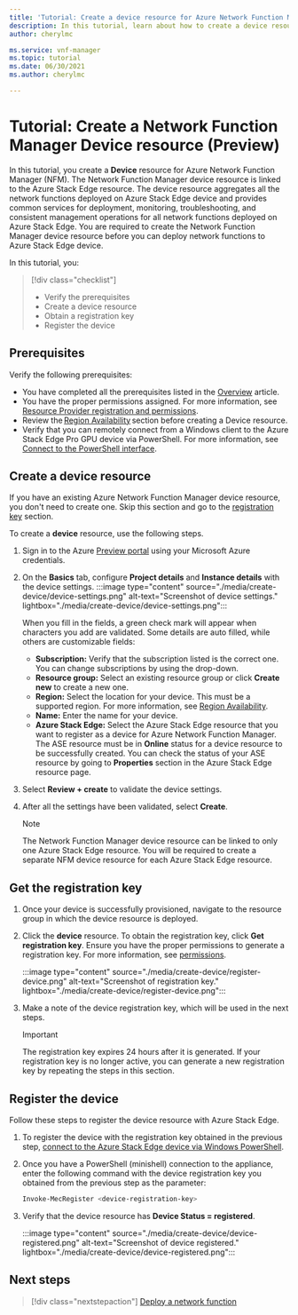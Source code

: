 ```yaml
---
title: 'Tutorial: Create a device resource for Azure Network Function Manager'
description: In this tutorial, learn about how to create a device resource for Azure Network Function Manager.
author: cherylmc

ms.service: vnf-manager
ms.topic: tutorial
ms.date: 06/30/2021
ms.author: cherylmc

---
```

# Tutorial: Create a Network Function Manager Device resource (Preview)

In this tutorial, you create a **Device** resource for Azure Network Function Manager (NFM). The Network Function Manager device resource is linked to the Azure Stack Edge resource. The device resource aggregates all the network functions deployed on Azure Stack Edge device and provides common services for deployment, monitoring, troubleshooting, and consistent management operations for all network functions deployed on Azure Stack Edge. You are required to create the Network Function Manager device resource before you can deploy network functions to Azure Stack Edge device.

In this tutorial, you:

> [!div class="checklist"]
> * Verify the  prerequisites
> * Create a device resource
> * Obtain a registration key
> * Register the device

## <a name="pre"></a>Prerequisites

Verify the following prerequisites:

* You have completed all the prerequisites listed in the [Overview](overview.md#prereq) article.
* You have the proper permissions assigned. For more information, see [Resource Provider registration and permissions](overview.md#permissions).
* Review the [Region Availability](overview.md#regions) section before creating a Device resource.
* Verify that you can remotely connect from a Windows client to the Azure Stack Edge Pro GPU device via PowerShell. For more information, see [Connect to the PowerShell interface](../databox-online/azure-stack-edge-gpu-connect-powershell-interface.md#connect-to-the-powershell-interface).

## <a name="create"></a>Create a device resource

If you have an existing Azure Network Function Manager device resource, you don't need to create one. Skip this section and go to the [registration key](#key) section.

To create a **device** resource, use the following steps.

1. Sign in to the Azure [Preview portal](https://aka.ms/AzureNetworkFunctionManager) using your Microsoft Azure credentials.

1. On the **Basics** tab, configure **Project details** and **Instance details** with the device settings.
   :::image type="content" source="./media/create-device/device-settings.png" alt-text="Screenshot of device settings." lightbox="./media/create-device/device-settings.png":::

   When you fill in the fields, a green check mark will appear when characters you add are validated. Some details are auto filled, while others are customizable fields:

   * **Subscription:** Verify that the subscription listed is the correct one. You can change subscriptions by using the drop-down.
   * **Resource group:** Select an existing resource group or click **Create new** to create a new one.
   * **Region:** Select the location for your device. This must be a supported region. For more information, see [Region Availability](overview.md#regions).
   * **Name:** Enter the name for your device.
   * **Azure Stack Edge:** Select the Azure Stack Edge resource that you want to register as a device for Azure Network Function Manager. The ASE resource must be in **Online** status for a device resource to be successfully created. You can check the status of your ASE resource by going to **Properties** section in the Azure Stack Edge resource page.
1. Select **Review + create** to validate the device settings.
1. After all the settings have been validated, select **Create**.
   
   >[!NOTE]
   >The Network Function Manager device resource can be linked to only one Azure Stack Edge resource. You will be required to create a separate NFM device resource for each Azure Stack Edge resource.
   >

## <a name="key"></a>Get the registration key

1. Once your device is successfully provisioned, navigate to the resource group in which the device resource is deployed.
1. Click the **device** resource. To obtain the registration key, click **Get registration key**. Ensure you have the proper permissions to generate a registration key. For more information, see [permissions](overview.md#permissions).

   :::image type="content" source="./media/create-device/register-device.png" alt-text="Screenshot of registration key." lightbox="./media/create-device/register-device.png":::
1. Make a note of the device registration key, which will be used in the next steps.

   > [!IMPORTANT]
   > The registration key expires 24 hours after it is generated. If your registration key is no longer active, you can generate a new registration key by repeating the steps in this section.
   >

## <a name="registration"></a>Register the device

Follow these steps to register the device resource with Azure Stack Edge.

1. To register the device with the registration key obtained in the previous step, [connect to the Azure Stack Edge device via Windows PowerShell](../databox-online/azure-stack-edge-gpu-connect-powershell-interface.md#connect-to-the-powershell-interface).

1. Once you have a PowerShell (minishell) connection to the appliance, enter the following command with the device registration key you obtained from the previous step as the parameter:
   ```powershell
   Invoke-MecRegister <device-registration-key>
   ```

1. Verify that the device resource has **Device Status = registered**.

   :::image type="content" source="./media/create-device/device-registered.png" alt-text="Screenshot of device registered." lightbox="./media/create-device/device-registered.png":::
 
## Next steps

> [!div class="nextstepaction"]
> [Deploy a network function](deploy-functions.md)
